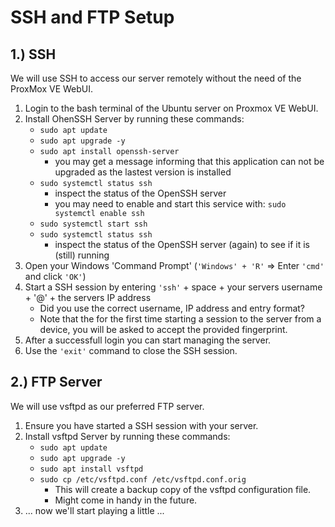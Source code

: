 SSH and FTP Setup
=================

1.) SSH
-------
We will use SSH to access our server remotely without the need of the ProxMox VE WebUI.
1. Login to the bash terminal of the Ubuntu server on Proxmox VE WebUI.
2. Install OhenSSH Server by running these commands:  
   - ```sudo apt update```
   - ```sudo apt upgrade -y```
   - ```sudo apt install openssh-server```
     - you may get a message informing that this application can not be upgraded as the lastest version is installed
   - ```sudo systemctl status ssh```
     - inspect the status of the OpenSSH server
     - you may need to enable and start this service with: ```sudo systemctl enable ssh```
   - ```sudo systemctl start ssh```
   - ```sudo systemctl status ssh```
     - inspect the status of the OpenSSH server (again) to see if it is (still) running
3. Open your Windows 'Command Prompt' (```'Windows' + 'R'``` => Enter ```'cmd'``` and click ```'OK'```)
4. Start a SSH session by entering ```'ssh'``` + space + your servers username + '@' + the servers IP address
   - Did you use the correct username, IP address and entry format?
   - Note that the for the first time starting a session to the server from a device, you will be asked to accept the provided fingerprint.
5. After a successfull login you can start managing the server.
6. Use the ```'exit'``` command to close the SSH session.

   
2.) FTP Server
--------------
We will use vsftpd as our preferred FTP server.
1. Ensure you have started a SSH session with your server.
2. Install vsftpd Server by running these commands:
   - ```sudo apt update```
   - ```sudo apt upgrade -y```
   - ```sudo apt install vsftpd```
   - ```sudo cp /etc/vsftpd.conf /etc/vsftpd.conf.orig```
     - This will create a backup copy of the vsftpd configuration file.  
     - Might come in handy in the future.
3. ... now we'll start playing a little ...
    
